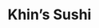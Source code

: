 ---
layout: place
title: "Khin’s Sushi"
permalink: /district-of-columbia/washington/khin-s-sushi.html
stateAbbr: DC
stateName: District of Columbia
cityName: Washington
seo:
  name: "Khin’s Sushi"
  type: Restaurant
  links: null
description: "Khin’s Sushi serves delicious sushi in Washington, District of Columbia. Try fresh Japanese dishes for a great dining experience. Available for takeout, delivery, lunch, and dinner."
place_id: ChIJ78NrNQW3t4kRGYiDa-IJK4A
photos:
  - name: >-
      places/ChIJ78NrNQW3t4kRGYiDa-IJK4A/photos/AeeoHcLnTQ-ixR6jrEWT5ZUpF3Prn3o2fM-3LfVHI-Pnq9-zrFo3cM-dnDPXM8y_e5owsYZxkQQQiu-5_G614rzcui1DbrqWYQutrNyep4Fzd2gWR7ZLffmAPluR1vtlG056GD5yj2BNubkbOolJv5Z5rTj2WqG7kLkQKG7p2HQUjCou4nqNn4Bwuqlmy_5uOBXTadjbk3fud3E0zjLBvqw5S45Tz0k1UCSrzexP3-k6tmsfnSRYDEjAo63myCl0sTQj3spyGHHndcqO0ZYTgztlTEfp9mO392oXR2J8vjNwjwl1_OWmev7z6hamxG1xU5LcUNQVMEkdbdHmVfVxFgZeV3DIruatfNF1C904_jXpGuTFpZHn5YZ7UtQaYwz2ucmHfITC_bsCs0lfhtx_Wxz-x8r2-cpkooknx7zTJWaS4nOAhww
    widthPx: 3024
    heightPx: 4032
    authorAttributions:
      - displayName: EIleen Pollmeyer
        uri: https://maps.google.com/maps/contrib/104681916323990705137
        photoUri: >-
          https://lh3.googleusercontent.com/a/ACg8ocKxtxQG0TvBUohv-_q7Vbadvcnc02eRGcpvFlGpHrxNQ_gCTtks=s100-p-k-no-mo
    flagContentUri: >-
      https://www.google.com/local/imagery/report/?cb_client=maps_api_places.places_api&image_key=!1e10!2sCIHM0ogKEICAgID36Pb06QE&hl=en-US
    googleMapsUri: >-
      https://www.google.com/maps/place//data=!3m4!1e2!3m2!1sCIHM0ogKEICAgID36Pb06QE!2e10!4m2!3m1!1s0x89b7b705356bc3ef:0x802b09e26b838819
  - name: >-
      places/ChIJ78NrNQW3t4kRGYiDa-IJK4A/photos/AeeoHcItdSChBADbeTWWItQgSjm7fN39XZiJIgLNtFi2zlNk7iu0EaNA9m3EOa2ksCorKn8WcGRw64ZNvGA5H-H6QRIFX2SpHggHExgFUj-gDLaSL77-ynWzXUV3Q8Lko9zhAZTl2nmjXEByXzoI0Kdn_VTkF3NSqiXVVifR5FQ1FvCEA-AZBBrWpoTDNtaHpGTMI9BsOKjJWJ5_mHdEv0QGamIPJ44GFcxuwEUqI7OK01BurkCWxtSxncN4BQlgTB1TsfqaZ8FuoUaXz_VjmDEGgv-2Usdy8p1jFp8fIgjKlnGob4q4SR3fS2qp6cojEUolVQbHCm_PjhawruQP6P0-fF546MT0THyxxABaqxRFzarSI7dABghQAUBvmw0cJcUVU7zmYabIUN3nOgk6IgcDptO_3uazj3qVMCtSW_yiwpIdVg
    widthPx: 4624
    heightPx: 3468
    authorAttributions:
      - displayName: carochan86
        uri: https://maps.google.com/maps/contrib/104500833310047046057
        photoUri: >-
          https://lh3.googleusercontent.com/a/ACg8ocLqWp3RcNLWc5nB7I_R2h1RW2TSSy3UmptRZXWFChs5rBwdIw=s100-p-k-no-mo
    flagContentUri: >-
      https://www.google.com/local/imagery/report/?cb_client=maps_api_places.places_api&image_key=!1e10!2sCIHM0ogKEICAgICTrNusbw&hl=en-US
    googleMapsUri: >-
      https://www.google.com/maps/place//data=!3m4!1e2!3m2!1sCIHM0ogKEICAgICTrNusbw!2e10!4m2!3m1!1s0x89b7b705356bc3ef:0x802b09e26b838819
  - name: >-
      places/ChIJ78NrNQW3t4kRGYiDa-IJK4A/photos/AeeoHcLwGTFdX2S28c1Yo7FuwhqqvEzgmLt_F238yRWaTy-2S2tockc2fM6_BymEb6DRVnIYLM_O0sBEjx8YTlwsmcfK8LI978EfxT-z0AAT0yAV4NIIeyITD2iq07qvQkcgWBTAfbjL-vDxwmcDPO9DgH1ZxwXOdgVFlztlVZq4YdFmT5sSlRz_WVdEdTkozQ4ufFalubreiLkYxYyynox6DizjV06Nxhx7CWaOaHWfDNt8sRWK02gQVm7uATUNyOkUaOJkL0llO7cAdZf6MyeUhJBqFxQr06eRBHeOJv0-aUQOTlxMr2N1g7HjK4BjmBkOBLyClgDQI_6xehclwyLCDkcDfAVencj7GdREvb1l8I2TU7mBM-0DlXbzCAQqkNiL26x9BQRoCvP1ZvjP9ETBLUtJ3Jua2ILiHdaVE3Aq-h-_qpIG
    widthPx: 3000
    heightPx: 4000
    authorAttributions:
      - displayName: Tatiana
        uri: https://maps.google.com/maps/contrib/117560893034568096001
        photoUri: >-
          https://lh3.googleusercontent.com/a-/ALV-UjWGgsMofDEAg0nbA6aj5i5sNGedIUH9VLxOPI2stsVWTnj136Mg=s100-p-k-no-mo
    flagContentUri: >-
      https://www.google.com/local/imagery/report/?cb_client=maps_api_places.places_api&image_key=!1e10!2sCIHM0ogKEICAgMCg7MaSpwE&hl=en-US
    googleMapsUri: >-
      https://www.google.com/maps/place//data=!3m4!1e2!3m2!1sCIHM0ogKEICAgMCg7MaSpwE!2e10!4m2!3m1!1s0x89b7b705356bc3ef:0x802b09e26b838819
  - name: >-
      places/ChIJ78NrNQW3t4kRGYiDa-IJK4A/photos/AeeoHcKo67B-pkpOSfgKKp504oMv3vp_M2sQgx5c_T293vf5P9ERQLC482jyS4aMtfGt3obUrS_TiJosbV4gObJSXseUIi4qGcKt1bd-5OVqohS5KARiChtBfDqZ_9Fe2KGWuKit14sAN24iVdu3kCFCauhAN5Wha8-uHK-YYB14jkagixyZmEVoMPp12tRp7s4WT9wwxABB2MSRcCgPjAntCC_DIqf_xqECLD9gRguRe_J7AXOxnIzeLtD0wudgTmwrJ_4Otpgw_bpcpZjGBz23kJBhvyfdvllfnGlIJji0oeqWJpDe3yZAQDwQrt9HeQrKYknnpEjMV6IoOaM_xoYhwc_akyzhtSke_363gIvlYHl2XGWhhrAB-SfUObZUXJIWccfmoPnGp9o_YTwCiSTi_Neh65o-FW7W0BD7m82Fn8_eLw
    widthPx: 4080
    heightPx: 3072
    authorAttributions:
      - displayName: Kendra Nichols
        uri: https://maps.google.com/maps/contrib/110346744682801437306
        photoUri: >-
          https://lh3.googleusercontent.com/a-/ALV-UjV1VBDfxUoaEQJOwYnsMf9voP6_4C-FdSl5FQqYgUjNykK3k1dmZg=s100-p-k-no-mo
    flagContentUri: >-
      https://www.google.com/local/imagery/report/?cb_client=maps_api_places.places_api&image_key=!1e10!2sCIHM0ogKEICAgMCIne3zFw&hl=en-US
    googleMapsUri: >-
      https://www.google.com/maps/place//data=!3m4!1e2!3m2!1sCIHM0ogKEICAgMCIne3zFw!2e10!4m2!3m1!1s0x89b7b705356bc3ef:0x802b09e26b838819
  - name: >-
      places/ChIJ78NrNQW3t4kRGYiDa-IJK4A/photos/AeeoHcLx9NuluhcDnvg6xfCdpqpkHJeXDdkaFI8lAhT0df__grgwO5gf5T6oEsDL8ZYthKL9L6iH4ImRmNvtiMfu6iQ4k2i9x0LccqnlPvBWXEm63t1PyHNoTA5EQ5-n790svnWdR9LuyrGzCq0KMLwvoX3i6xvj1nXAnjzrMxWe81Bu3mRwveAP5LtpYj-MrSp85Fw6NOFFrksFLRDWH2RrogHWirIiZemF60c7Nbcuhe9tZQUclQp1F9ZeCIfyLQHkdmpwuao62iQ42rObbu682dflgwSUHC7hWyXzW7rCj6qVm0lqolS4SppO-lN4CzJVDHQeoVqHilfIyiCKOWUvW_gtjNa11nxYt3HT7of8Y-d1T1KMNbGDaVs9FyMbBiTz0aL3bu2xF0uUZ5_7Az1pOupG-OttZtRC1QP48UuUKnXB6ZM
    widthPx: 3024
    heightPx: 4032
    authorAttributions:
      - displayName: Ralph Branch, III
        uri: https://maps.google.com/maps/contrib/107663777940134831538
        photoUri: >-
          https://lh3.googleusercontent.com/a-/ALV-UjUIrizrjFB2dl-SPQiHiH_kvi_E0fL-dksaqwHHiZ5CNX7lNX9X=s100-p-k-no-mo
    flagContentUri: >-
      https://www.google.com/local/imagery/report/?cb_client=maps_api_places.places_api&image_key=!1e10!2sCIHM0ogKEICAgIDLmPLc1AE&hl=en-US
    googleMapsUri: >-
      https://www.google.com/maps/place//data=!3m4!1e2!3m2!1sCIHM0ogKEICAgIDLmPLc1AE!2e10!4m2!3m1!1s0x89b7b705356bc3ef:0x802b09e26b838819
  - name: >-
      places/ChIJ78NrNQW3t4kRGYiDa-IJK4A/photos/AeeoHcJSpUYcvfXWUXjQq4R039mmFHojfe6UORyz1hgu3H1qIpWDPlCfN3rTYjTx6Q4l12PUdePRsx8xQZMCyF80d73LVFgdLPov8RBQQekSVXfjaWCciZ7g6iHY3bICRQdGftoQn-7-tmAT1_fX-S3EUNA7TJal9Jcymu4ZDpyBwCmClW6Dbfw3_aDzfCmf3SKnQZXY4ZqsKOuN-vsV6b8ia4xHRh3iko7EoR8pp75ZsexL6b8Zv3wVU1N5tjUidl7guRRurqadN-UHtrzJ-mzZ-02FZTX23Iqdp1C-zEG9qNJrm_rKtUcPPkH1TeIaHjFpv6MrIQOCTHhl6z9qhft67iPqZpnUmos73dbs1p5YRi-_RzEV8gLrXDSrgx8xi0snsh6b5haQpYBZmvOh3yKzk3xdEo1wSBHgdUajWBFcaXiY80yz
    widthPx: 2252
    heightPx: 4000
    authorAttributions:
      - displayName: Pritisha Shrestha
        uri: https://maps.google.com/maps/contrib/109135054208257018889
        photoUri: >-
          https://lh3.googleusercontent.com/a-/ALV-UjUHjIppagy22m4O3DR5BPfKpK2ZPTBpPy329MhHSuuV4BE5sGNx8w=s100-p-k-no-mo
    flagContentUri: >-
      https://www.google.com/local/imagery/report/?cb_client=maps_api_places.places_api&image_key=!1e10!2sCIHM0ogKEICAgIDpvtje0wE&hl=en-US
    googleMapsUri: >-
      https://www.google.com/maps/place//data=!3m4!1e2!3m2!1sCIHM0ogKEICAgIDpvtje0wE!2e10!4m2!3m1!1s0x89b7b705356bc3ef:0x802b09e26b838819
  - name: >-
      places/ChIJ78NrNQW3t4kRGYiDa-IJK4A/photos/AeeoHcJ2GpHy4_ocsFLYpPFAsHGZ17tFuuzVD8aYdJTYlCBqTdMnAXM6K8z_QakGqms7FjHLuqnneh_QAQlaU-yYpI4ksz_t5fzj3Sgoias4I6UcNSODyxyflTo2fw-3i6lwqBqcSdWrNEhpNg_7YdT9axETdX0NEZ6ELU8cK1tEUedm0CV6zjbgDT3OSnMejmm8p3ko4rNP2HT2KpKzfkL2jm8OAo8LlTwjNOwELPEpITZA9QAVjBmlFufbhCvff0A9aSU56_0LuncKun0OBCiBWz1s9b5UgP-Fjk8_IMCP768ZzI0ptRmvSQPO4gWOZWP7t9aRFBM7o1RAX3DS_3hQyf-rYEqEPH3Hln5lzhSwV3ZL6CuQNOLTJR32I-chPkLrzeoakyztebs3SjZ_VWF9DrD6J8-Eze_pWZoO7fB9OuJmBQ
    widthPx: 3024
    heightPx: 4032
    authorAttributions:
      - displayName: Betty Alexander
        uri: https://maps.google.com/maps/contrib/111014014625499495370
        photoUri: >-
          https://lh3.googleusercontent.com/a-/ALV-UjXTzbhk-ffF43a0CEVotVM2Eok64dP6VzJUm12f9cN-m1cbUaq0=s100-p-k-no-mo
    flagContentUri: >-
      https://www.google.com/local/imagery/report/?cb_client=maps_api_places.places_api&image_key=!1e10!2sCIHM0ogKEICAgICx84CwMg&hl=en-US
    googleMapsUri: >-
      https://www.google.com/maps/place//data=!3m4!1e2!3m2!1sCIHM0ogKEICAgICx84CwMg!2e10!4m2!3m1!1s0x89b7b705356bc3ef:0x802b09e26b838819
  - name: >-
      places/ChIJ78NrNQW3t4kRGYiDa-IJK4A/photos/AeeoHcIHhSFpIOzOjfQWY3Aj-re1vS1JUC4xpcFyA9RzLFT6oxCOgghitB4cHD8n6cE4kJko1BWNcOrpd-LmNxiK7oQXRHDwK4PGcuknDyykW1FqAzllrdu60ZIDBB-KfyuJYy6j2sFkX_X1iVqJST9HNPCgxMkQA_PnHigdvgn3iPFLSe_90BygK5TSsyMmedOifCaRaqVTl8uniPnt08CX23VGt8M4l9iS-73NWBA2R6bAt0T06LZWMeJUH-z_NNYcH7rvzoU8jC_UA_7eDa2A3H3kyQVyETDwWjB6c2pQi9bObBxXsUFZxbzkHsZbhGEZZUnlOYHWPAN-43NDyIyuGrePqJ3iMhx3Xud9TN1-JeK9W48EKt5z7hf7i68sswaT_aBByxefbDD5WQ0_OcP4L9ELXNbPqSLaohY7ET5Pq7RS1A
    widthPx: 3024
    heightPx: 4032
    authorAttributions:
      - displayName: Lizzy Amirana
        uri: https://maps.google.com/maps/contrib/101887045127025415411
        photoUri: >-
          https://lh3.googleusercontent.com/a-/ALV-UjXZZnV_g_gtNoB1x4FdGp9I9TUK2oGReCRn8odq68PsvAvnebfP=s100-p-k-no-mo
    flagContentUri: >-
      https://www.google.com/local/imagery/report/?cb_client=maps_api_places.places_api&image_key=!1e10!2sCIHM0ogKEICAgICZlredOg&hl=en-US
    googleMapsUri: >-
      https://www.google.com/maps/place//data=!3m4!1e2!3m2!1sCIHM0ogKEICAgICZlredOg!2e10!4m2!3m1!1s0x89b7b705356bc3ef:0x802b09e26b838819
  - name: >-
      places/ChIJ78NrNQW3t4kRGYiDa-IJK4A/photos/AeeoHcInI2IbqAYBooEnVMyZf1ITk9d_DsCHcnZ2K-SW9MsWseYxDJZLLnU8J_EpfzVQyBLJXovxDXpBKEQ5L_WSdyCfTmCbiTxGkFiHLfdALIeSXp_fRxSaHOUU9-DkvG8fZ8YvXusJ5FYCc7EGBsFApojiqB5xbF0r2l9kfshfNldX-wjR-hzBFK74UXL2zMpvWsPZxt5C6Sq8TFVcPu-9Cz1AP3QBpNCUD8WEW-AaKQs_lmuWMAp5LMqPNlcpFKcfIBqY5fq0L2xTSpl8gXNIdvveUVlexmqTHIXcM2EBOlWD4XN6nSvqFFrWgmHJk3Z22sSsyS_GDEmCovZMPoBjXJnMxcycltwHCgWC71zWV4ukGfghWr-pl9btHIq2w7w3K8fRbl1IAsXjbuPmAfrAjTxA4CHs-veW2_8F5vo14k4ul1DD
    widthPx: 4032
    heightPx: 3024
    authorAttributions:
      - displayName: Lizzy Amirana
        uri: https://maps.google.com/maps/contrib/101887045127025415411
        photoUri: >-
          https://lh3.googleusercontent.com/a-/ALV-UjXZZnV_g_gtNoB1x4FdGp9I9TUK2oGReCRn8odq68PsvAvnebfP=s100-p-k-no-mo
    flagContentUri: >-
      https://www.google.com/local/imagery/report/?cb_client=maps_api_places.places_api&image_key=!1e10!2sCIHM0ogKEICAgICZlred-gE&hl=en-US
    googleMapsUri: >-
      https://www.google.com/maps/place//data=!3m4!1e2!3m2!1sCIHM0ogKEICAgICZlred-gE!2e10!4m2!3m1!1s0x89b7b705356bc3ef:0x802b09e26b838819
  - name: >-
      places/ChIJ78NrNQW3t4kRGYiDa-IJK4A/photos/AeeoHcLvkA_gCy_2MWpoiGUNbzfNrjNclSbuLJtWv1_YKVVgFbzYpU328P3QfCB5EICVlpkEF9MlnmKlR2sdVl4c_pMvT57vlFRyUrRnaeeHWObhwgCO7VKTtE61oRAfqp1qjrMmXK4Si2viV-KTgEcoEIzcDDm-9ijijzmMlYSdvErJFH64_65hbO_xFYFmDyJuxX3rzrCh4RU_2Z0TLdRzZ1VTWpZIJEhKotXKNn6ho5tUU4rLrAj3i22ABPVWDnAM87U0hptg9-NYoNhD17RBaZisHLPRg5HEtvHD48VDSG8RBu-1ZyZf3UCwQamF5C6SDgiDXL2gz6-GTNk9KHtdhMPKqIfFrhntaRMi0WdbwDgeFwxhsP2b2brjkEBx54y62V2IQi0gRg4sP01GmUWlvn-VpINvSfXdRZr3eDIplAg
    widthPx: 3468
    heightPx: 4624
    authorAttributions:
      - displayName: Luis Adrian Toriz Dorantes
        uri: https://maps.google.com/maps/contrib/111053255312601252729
        photoUri: >-
          https://lh3.googleusercontent.com/a-/ALV-UjUQq9b8xQJHAvkVLFdrDXSB-6-S1MXsQuvadACJDX-_NJCvU4xMdQ=s100-p-k-no-mo
    flagContentUri: >-
      https://www.google.com/local/imagery/report/?cb_client=maps_api_places.places_api&image_key=!1e10!2sCIHM0ogKEICAgIDFgcPhVw&hl=en-US
    googleMapsUri: >-
      https://www.google.com/maps/place//data=!3m4!1e2!3m2!1sCIHM0ogKEICAgIDFgcPhVw!2e10!4m2!3m1!1s0x89b7b705356bc3ef:0x802b09e26b838819
address: 1069 Wisconsin Ave NW, Washington, DC 20007, USA
street: 1069 Wisconsin Ave NW
city: Washington
state: DC
zip: '20007'
country: USA
neighborhood: Northwest Washington
latitude: '38.904600'
longitude: '-77.062629'
accessibility_options:
  wheelchairAccessibleRestroom: true
business_status: OPERATIONAL
name: Khin’s Sushi
google_maps_links:
  directionsUri: >-
    https://www.google.com/maps/dir//''/data=!4m7!4m6!1m1!4e2!1m2!1m1!1s0x89b7b705356bc3ef:0x802b09e26b838819!3e0
  placeUri: https://maps.google.com/?cid=9235486328924375065
  writeAReviewUri: >-
    https://www.google.com/maps/place//data=!4m3!3m2!1s0x89b7b705356bc3ef:0x802b09e26b838819!12e1
  reviewsUri: >-
    https://www.google.com/maps/place//data=!4m4!3m3!1s0x89b7b705356bc3ef:0x802b09e26b838819!9m1!1b1
  photosUri: >-
    https://www.google.com/maps/place//data=!4m3!3m2!1s0x89b7b705356bc3ef:0x802b09e26b838819!10e5
primary_type: Sushi Restaurant
opening_hours:
  regular: null
  current: null
secondary_opening_hours:
  regular:
    weekdayDescriptions: null
    type: null
  current:
    weekdayDescriptions: null
    type: null
phone: (202) 449-2904
price_level: null
price_range: $10 &ndash; $20
rating: '4.7'
rating_count: 0
website: null
reviews:
  - name: >-
      places/ChIJ78NrNQW3t4kRGYiDa-IJK4A/reviews/ChdDSUhNMG9nS0VJQ0FnTUNJemNpZW9BRRAB
    relativePublishTimeDescription: a week ago
    rating: 5
    text:
      text: >-
        Very affordable and fresh sushi restaurant in Georgetown! Owners are
        very kind and the food came out right quickly. My spicy tuna roll was
        great! I highly recommend stopping by and trying this place out if in
        Georgetown. They have a 7 dollar roll deal and it’s a great value!
      languageCode: en
    originalText:
      text: >-
        Very affordable and fresh sushi restaurant in Georgetown! Owners are
        very kind and the food came out right quickly. My spicy tuna roll was
        great! I highly recommend stopping by and trying this place out if in
        Georgetown. They have a 7 dollar roll deal and it’s a great value!
      languageCode: en
    authorAttribution:
      displayName: Kate
      uri: https://www.google.com/maps/contrib/102038273675670019168/reviews
      photoUri: >-
        https://lh3.googleusercontent.com/a/ACg8ocJ0ueOJYlH72dIobgGUDRQ9qmLUvg2T3Ex4nFE38s7jsvGcFw=s128-c0x00000000-cc-rp-mo
    publishTime: '2025-04-03T21:52:53.610887Z'
    flagContentUri: >-
      https://www.google.com/local/review/rap/report?postId=ChdDSUhNMG9nS0VJQ0FnTUNJemNpZW9BRRAB&d=17924085&t=1
    googleMapsUri: >-
      https://www.google.com/maps/reviews/data=!4m6!14m5!1m4!2m3!1sChdDSUhNMG9nS0VJQ0FnTUNJemNpZW9BRRAB!2m1!1s0x89b7b705356bc3ef:0x802b09e26b838819
  - name: >-
      places/ChIJ78NrNQW3t4kRGYiDa-IJK4A/reviews/ChZDSUhNMG9nS0VJQ0FnSURMbVBMY1pBEAE
    relativePublishTimeDescription: 9 months ago
    rating: 4
    text:
      text: >-
        I recently dined at a fantastic family-owned sushi restaurant in the
        heart of Georgetown and had an outstanding experience.


        The service was impeccable. The staff were friendly, attentive, and made
        us feel like part of the family from the moment we walked in. The sushi
        was exceptional. Every piece was fresh, beautifully presented, and
        bursting with flavor. The variety on the menu catered to all tastes, and
        each dish was crafted with obvious care and expertise.


        The overall experience was wonderful. The cozy, welcoming atmosphere
        combined with the high-quality food and top-notch service made for a
        memorable meal.


        If you're in Georgetown and craving sushi, this place is a must-visit.
        Highly recommended!
      languageCode: en
    originalText:
      text: >-
        I recently dined at a fantastic family-owned sushi restaurant in the
        heart of Georgetown and had an outstanding experience.


        The service was impeccable. The staff were friendly, attentive, and made
        us feel like part of the family from the moment we walked in. The sushi
        was exceptional. Every piece was fresh, beautifully presented, and
        bursting with flavor. The variety on the menu catered to all tastes, and
        each dish was crafted with obvious care and expertise.


        The overall experience was wonderful. The cozy, welcoming atmosphere
        combined with the high-quality food and top-notch service made for a
        memorable meal.


        If you're in Georgetown and craving sushi, this place is a must-visit.
        Highly recommended!
      languageCode: en
    authorAttribution:
      displayName: Ralph Branch, III
      uri: https://www.google.com/maps/contrib/107663777940134831538/reviews
      photoUri: >-
        https://lh3.googleusercontent.com/a-/ALV-UjUIrizrjFB2dl-SPQiHiH_kvi_E0fL-dksaqwHHiZ5CNX7lNX9X=s128-c0x00000000-cc-rp-mo-ba5
    publishTime: '2024-06-25T06:09:33.552135Z'
    flagContentUri: >-
      https://www.google.com/local/review/rap/report?postId=ChZDSUhNMG9nS0VJQ0FnSURMbVBMY1pBEAE&d=17924085&t=1
    googleMapsUri: >-
      https://www.google.com/maps/reviews/data=!4m6!14m5!1m4!2m3!1sChZDSUhNMG9nS0VJQ0FnSURMbVBMY1pBEAE!2m1!1s0x89b7b705356bc3ef:0x802b09e26b838819
  - name: >-
      places/ChIJ78NrNQW3t4kRGYiDa-IJK4A/reviews/ChdDSUhNMG9nS0VJQ0FnTUNJbmUzenB3RRAB
    relativePublishTimeDescription: a week ago
    rating: 5
    text:
      text: >-
        Had a great upstairs area. Good was delicious. There was one lady, doing
        it all. She was amazing.
      languageCode: en
    originalText:
      text: >-
        Had a great upstairs area. Good was delicious. There was one lady, doing
        it all. She was amazing.
      languageCode: en
    authorAttribution:
      displayName: Kendra Nichols
      uri: https://www.google.com/maps/contrib/110346744682801437306/reviews
      photoUri: >-
        https://lh3.googleusercontent.com/a-/ALV-UjV1VBDfxUoaEQJOwYnsMf9voP6_4C-FdSl5FQqYgUjNykK3k1dmZg=s128-c0x00000000-cc-rp-mo-ba5
    publishTime: '2025-04-04T03:04:24.757168Z'
    flagContentUri: >-
      https://www.google.com/local/review/rap/report?postId=ChdDSUhNMG9nS0VJQ0FnTUNJbmUzenB3RRAB&d=17924085&t=1
    googleMapsUri: >-
      https://www.google.com/maps/reviews/data=!4m6!14m5!1m4!2m3!1sChdDSUhNMG9nS0VJQ0FnTUNJbmUzenB3RRAB!2m1!1s0x89b7b705356bc3ef:0x802b09e26b838819
  - name: >-
      places/ChIJ78NrNQW3t4kRGYiDa-IJK4A/reviews/ChZDSUhNMG9nS0VJQ0FnTUNnN01hU1J3EAE
    relativePublishTimeDescription: a month ago
    rating: 5
    text:
      text: >-
        Fast, attentive service with delicious rolls and miso soup. Best value
        and quality—just $7 for any maki roll at lunch! The only thing is maki
        come with spicy mayo- ask to skip it if you like it without it. Enjoy a
        table on the 2nd floor by the windows to recharge.
      languageCode: en
    originalText:
      text: >-
        Fast, attentive service with delicious rolls and miso soup. Best value
        and quality—just $7 for any maki roll at lunch! The only thing is maki
        come with spicy mayo- ask to skip it if you like it without it. Enjoy a
        table on the 2nd floor by the windows to recharge.
      languageCode: en
    authorAttribution:
      displayName: Tatiana
      uri: https://www.google.com/maps/contrib/117560893034568096001/reviews
      photoUri: >-
        https://lh3.googleusercontent.com/a-/ALV-UjWGgsMofDEAg0nbA6aj5i5sNGedIUH9VLxOPI2stsVWTnj136Mg=s128-c0x00000000-cc-rp-mo-ba2
    publishTime: '2025-02-14T23:10:46.794110Z'
    flagContentUri: >-
      https://www.google.com/local/review/rap/report?postId=ChZDSUhNMG9nS0VJQ0FnTUNnN01hU1J3EAE&d=17924085&t=1
    googleMapsUri: >-
      https://www.google.com/maps/reviews/data=!4m6!14m5!1m4!2m3!1sChZDSUhNMG9nS0VJQ0FnTUNnN01hU1J3EAE!2m1!1s0x89b7b705356bc3ef:0x802b09e26b838819
  - name: >-
      places/ChIJ78NrNQW3t4kRGYiDa-IJK4A/reviews/ChdDSUhNMG9nS0VJQ0FnSUNUck51c3p3RRAB
    relativePublishTimeDescription: 11 months ago
    rating: 4
    text:
      text: >-
        I got a eel roll and miso soup.  The price was very affordable . The
        employees were very nice and attentive. The miso soup  was bland. Tofu
        had no flavor.

        The eel caterpillar  was good  and presented nicely . Although I didn't
        care for the sushi in the puddle of soy sauce.
      languageCode: en
    originalText:
      text: >-
        I got a eel roll and miso soup.  The price was very affordable . The
        employees were very nice and attentive. The miso soup  was bland. Tofu
        had no flavor.

        The eel caterpillar  was good  and presented nicely . Although I didn't
        care for the sushi in the puddle of soy sauce.
      languageCode: en
    authorAttribution:
      displayName: carochan86
      uri: https://www.google.com/maps/contrib/104500833310047046057/reviews
      photoUri: >-
        https://lh3.googleusercontent.com/a/ACg8ocLqWp3RcNLWc5nB7I_R2h1RW2TSSy3UmptRZXWFChs5rBwdIw=s128-c0x00000000-cc-rp-mo-ba4
    publishTime: '2024-05-11T23:28:00.930630Z'
    flagContentUri: >-
      https://www.google.com/local/review/rap/report?postId=ChdDSUhNMG9nS0VJQ0FnSUNUck51c3p3RRAB&d=17924085&t=1
    googleMapsUri: >-
      https://www.google.com/maps/reviews/data=!4m6!14m5!1m4!2m3!1sChdDSUhNMG9nS0VJQ0FnSUNUck51c3p3RRAB!2m1!1s0x89b7b705356bc3ef:0x802b09e26b838819
parking_options: {}
payment_options:
  acceptsCreditCards: true
  acceptsCashOnly: false
allow_dogs: null
curbside_pickup: null
delivery: true
dine_in: true
good_for_children: null
good_for_groups: null
good_for_sports: false
live_music: false
menu_for_children: null
outdoor_seating: true
reservable: null
restroom: true
serves_beer: null
serves_breakfast: false
serves_brunch: null
serves_cocktails: null
serves_coffee: false
serves_dinner: true
serves_dessert: null
serves_lunch: true
serves_vegetarian_food: true
serves_wine: null
takeout: true
summary: null

---